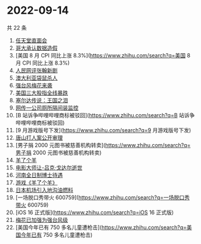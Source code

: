 # 2022-09-14

共 22 条

<!-- BEGIN -->
<!-- 最后更新时间 Wed Sep 14 2022 21:44:54 GMT+0800 (China Standard Time) -->

1. [任天堂直面会](https://www.zhihu.com/search?q=任天堂直面会)
1. [哥大承认数据造假](https://www.zhihu.com/search?q=哥大承认数据造假)
1. [美国 8 月 CPI 同比上涨 8.3%](https://www.zhihu.com/search?q=美国 8 月 CPI 同比上涨 8.3%)
1. [人民网评张翰新剧](https://www.zhihu.com/search?q=人民网评张翰新剧)
1. [澳大利亚袋鼠杀人](https://www.zhihu.com/search?q=澳大利亚袋鼠杀人)
1. [强台风梅花来袭](https://www.zhihu.com/search?q=强台风梅花来袭)
1. [美国三大股指全线暴跌](https://www.zhihu.com/search?q=美国三大股指全线暴跌)
1. [塞尔达传说：王国之泪](https://www.zhihu.com/search?q=塞尔达传说：王国之泪)
1. [网传一公司厕所隔间装监控](https://www.zhihu.com/search?q=网传一公司厕所隔间装监控)
1. [B 站诉争哔哩哔哩商标被驳回](https://www.zhihu.com/search?q=B 站诉争哔哩哔哩商标被驳回)
1. [9 月游戏版号下发](https://www.zhihu.com/search?q=9 月游戏版号下发)
1. [唐山打人案公开审理](https://www.zhihu.com/search?q=唐山打人案公开审理)
1. [男子捐 2000 元图书被慈善机构转卖](https://www.zhihu.com/search?q=男子捐 2000 元图书被慈善机构转卖)
1. [羊了个羊](https://www.zhihu.com/search?q=羊了个羊)
1. [电影大师让-吕克·戈达尔逝世](https://www.zhihu.com/search?q=电影大师让-吕克·戈达尔逝世)
1. [河南全日制博士待遇](https://www.zhihu.com/search?q=河南全日制博士待遇)
1. [游戏《羊了个羊》](https://www.zhihu.com/search?q=游戏《羊了个羊》)
1. [日本机场引入地沟油燃料](https://www.zhihu.com/search?q=日本机场引入地沟油燃料)
1. [一场脱口秀带火 600759](https://www.zhihu.com/search?q=一场脱口秀带火 600759)
1. [iOS 16 正式版](https://www.zhihu.com/search?q=iOS 16 正式版)
1. [梅花已加强为强台风级](https://www.zhihu.com/search?q=梅花已加强为强台风级)
1. [美国今年已有 750 多名儿童遭枪击](https://www.zhihu.com/search?q=美国今年已有 750 多名儿童遭枪击)

<!-- END -->
